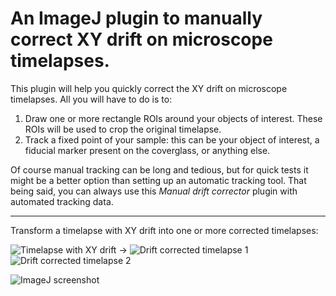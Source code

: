 # An ImageJ plugin to manually correct XY drift on microscope timelapses.

This plugin will help you quickly correct the XY drift on microscope timelapses. All you will have to do is to:

1. Draw one or more rectangle ROIs around your objects of interest. These ROIs will be used to crop the original timelapse.
2. Track a fixed point of your sample: this can be your object of interest, a fiducial marker present on the coverglass, or anything else.

Of course manual tracking can be long and tedious, but for quick tests it might be a better option than setting up an automatic tracking tool. That being said, you can always use this *Manual drift corrector* plugin with automated tracking data.

------

Transform a timelapse with XY drift into one or more corrected timelapses:


![Timelapse with XY drift](https://github.com/user-attachments/assets/51576d02-0c80-4cfd-9fe9-e043de6ebcad)
->
![Drift corrected timelapse 1](https://github.com/user-attachments/assets/eb120475-aa73-419d-8207-ec89bcb25e42)
![Drift corrected timelapse 2](https://github.com/user-attachments/assets/879e6111-65d9-436f-9721-6218eadc0e38)

![ImageJ screenshot](https://github.com/user-attachments/assets/91732a63-0ffb-48c1-ba6c-607570ba304b)
